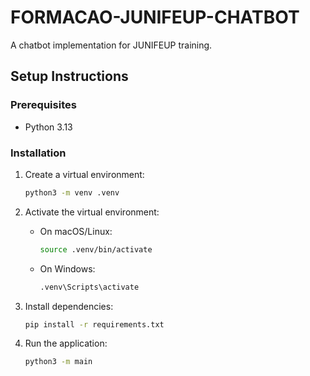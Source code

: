 # FORMACAO-JUNIFEUP-CHATBOT

A chatbot implementation for JUNIFEUP training.

## Setup Instructions

### Prerequisites
- Python 3.13

### Installation

1. Create a virtual environment:
   ```bash
   python3 -m venv .venv
   ```

2. Activate the virtual environment:
   - On macOS/Linux:
     ```bash
     source .venv/bin/activate
     ```
   - On Windows:
     ```bash
     .venv\Scripts\activate
     ```

3. Install dependencies:
   ```bash
   pip install -r requirements.txt
   ```

4. Run the application:
   ```bash
   python3 -m main
   ```